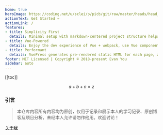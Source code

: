 ```yaml
---
home: true
heroImage: https://coding.net/u/sclei/p/picb/git/raw/master/heads/head_icon_lilei_2018.jpg
actionText: Get Started →
actionLink: /
features:
- title: Simplicity First
  details: Minimal setup with markdown-centered project structure helps you focus on writing.
- title: Vue-Powered
  details: Enjoy the dev experience of Vue + webpack, use Vue components in markdown, and develop custom themes with Vue.
- title: Performant
  details: VuePress generates pre-rendered static HTML for each page, and runs as an SPA once a page is loaded.
footer: MIT Licensed | Copyright © 2018-present Evan You
sidebar: auto
---
```


[[toc]]

$$a+b+c=z$$

### 引言
> 本仓库内容所有内容均为原创，仅用于记录和展示本人的学习记录、原创博客及项目分析，未经本人允许请勿作他用。欢迎讨论！

[关于我](/about/)


